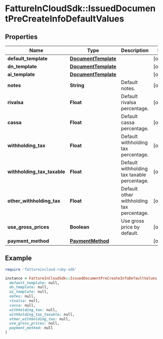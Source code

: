# FattureInCloudSdk::IssuedDocumentPreCreateInfoDefaultValues

## Properties

| Name | Type | Description | Notes |
| ---- | ---- | ----------- | ----- |
| **default_template** | [**DocumentTemplate**](DocumentTemplate.md) |  | [optional] |
| **dn_template** | [**DocumentTemplate**](DocumentTemplate.md) |  | [optional] |
| **ai_template** | [**DocumentTemplate**](DocumentTemplate.md) |  | [optional] |
| **notes** | **String** | Default notes. | [optional] |
| **rivalsa** | **Float** | Default rivalsa percentage. | [optional] |
| **cassa** | **Float** | Default cassa percentage. | [optional] |
| **withholding_tax** | **Float** | Default withholding tax percentage. | [optional] |
| **withholding_tax_taxable** | **Float** | Default withholding tax taxable percentage. | [optional] |
| **other_withholding_tax** | **Float** | Default other withholding tax percentage. | [optional] |
| **use_gross_prices** | **Boolean** | Use gross price by default. | [optional] |
| **payment_method** | [**PaymentMethod**](PaymentMethod.md) |  | [optional] |

## Example

```ruby
require 'fattureincloud-ruby-sdk'

instance = FattureInCloudSdk::IssuedDocumentPreCreateInfoDefaultValues.new(
  default_template: null,
  dn_template: null,
  ai_template: null,
  notes: null,
  rivalsa: null,
  cassa: null,
  withholding_tax: null,
  withholding_tax_taxable: null,
  other_withholding_tax: null,
  use_gross_prices: null,
  payment_method: null
)
```

